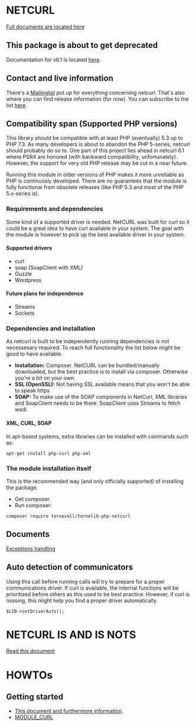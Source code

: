 # NETCURL

[Full documents are located here](https://docs.tornevall.net/x/KwCy)

## This package is about to get deprecated

Documentation for v6.1 is located [here](https://docs.tornevall.net/display/TORNEVALL/NETCURLv6.1).

## Contact and live information

There's a [Mailinglist](https://lists.tornevall.net/pipermail/netcurl/) put up for everything concerning netcurl. That's also where you can find release information (for now). You can subscribe to the list [here](https://lists.tornevall.net/mailman/listinfo/netcurl).


## Compatibility span (Supported PHP versions)

This library should be compatible with at least PHP (eventually) 5.3 up to PHP 7.3. As many developers is about to abandon the PHP 5-series, netcurl should probably do so to. One part of this project lies ahead in netcurl 6.1 where PSR4 are honored (with backward compatibility, unfortunately). However, the support for very old PHP release may be cut in a near future.

Running this module in older versions of PHP makes it more unreliable as PHP is continuosly developed. There are no guarantees that the module is fully functional from obsolete releases (like PHP 5.3 and most of the PHP 5.x-series is).

### Requirements and dependencies

Some kind of a supported driver is needed. NetCURL was built for curl so it could be a great idea to have curl available in your system. The goal with the module is however to pick up the best available driver in your system.

#### Supported drivers

* curl
* soap (SoapClient with XML)
* Guzzle
* Wordpress 

#### Future plans for independence

* Streams
* Sockets

### Dependencies and installation

As netcurl is built to be independently running dependencies is not necessesary required. To reach full functionality the list below might be good to have available.

* **Installation:** Composer. NetCURL can be bundled/manually downloaded, but the best practice is to install via composer. Otherwise you're a bit on your own.
* **SSL (OpenSSL):** Not having SSL available means that you won't be able to speak https
* **SOAP:** To make use of the SOAP components in NetCurl, XML libraries and SoapClient needs to be there. SoapClient uses Streams to fetch wsdl.

#### XML, CURL, SOAP

In apt-based systems, extra libraries can be installed with commands such as:

`apt-get install php-curl php-xml`


### The module installation itself

This is the recommended way (and only officially supported) of installing the package.

* Get composer.
* Run composer:

`composer require tornevall/tornelib-php-netcurl`

## Documents

[Exceptions handling](https://docs.tornevall.net/x/EgCNAQ)


## Auto detection of communicators

Using this call before running calls will try to prepare for a proper communications driver. If curl is available, the internal functions will be prioritized before others as this used to be best practice. However, if curl is missing, this might help you find a proper driver automatically.

    $LIB->setDriverAuto();


# NETCURL IS AND IS NOTS

[Read this document](https://docs.tornevall.net/x/GQCsAQ)


# HOWTOs

## Getting started

* [This document and furthermore information](https://docs.tornevall.net/x/CYBiAQ).
* [MODULE_CURL](https://docs.tornevall.net/x/EoBiAQ)
